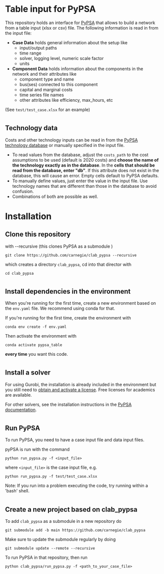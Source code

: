 # Table input for PyPSA

This repository holds an interface for [PyPSA](https://github.com/PyPSA/pypsa) that allows to build a network from a table input (xlsx or csv) file.
The following information is read in from the input file:
- **Case Data** holds general information about the setup like
    - input/output paths
    - time range
    - solver, logging level, numeric scale factor
    - units
- **Component Data** holds information about the components in the network and their attributes like
    - component type and name
    - bus(ses) connected to this component
    - capital and marginal costs
    - time series file names
    - other attributes like efficiency, max_hours, etc 

(See `test/test_case.xlsx` for an example)

#
## Technology data

Costs and other technology inputs can be read in from the [PyPSA technology database](https://github.com/PyPSA/technology-data) or manually specified in the input file.
- To read values from the database, adjust the `costs_path` to the cost assumptions to be used (default is 2020 costs) and **choose the name of the technology exactly as in the database**. In the **cells that should be read from the database, enter "db"**. If this attribute does not exist in the database, this will cause an error. Empty cells default to PyPSA defaults.
- To manually define values, just enter the value in the input file. Use technology names that are different than those in the database to avoid confusion.
- Combinations of both are possible as well.


#

# Installation

## Clone this repository 

with --recursive (this clones PyPSA as a submodule )

```git clone https://github.com/carnegie/clab_pypsa --recursive```

which creates a directory `clab_pypsa`, cd into that director with

```cd clab_pypsa``` 

#
## Install dependencies in the environment

When you're running for the first time, create a new environment based on the `env.yaml` file. We recommend using conda for that.

If you're running for the first time, create the environment with

```conda env create -f env.yaml```

Then activate the environment with

```conda activate pypsa_table```

**every time** you want this code.

#
## Install a solver

For using Gurobi, the installation is already included in the environment but you still need to [obtain and activate a license](https://www.gurobi.com/documentation/9.5/quickstart_windows/retrieving_and_setting_up_.html). Free licenses for academics are available.

For other solvers, see the installation instructions in the [PyPSA documentation](https://pypsa.readthedocs.io/en/latest/installation.html).

#
## Run PyPSA

To run PyPSA, you need to have a case input file and data input files.

pyPSA is run with the command

```python run_pypsa.py -f <input_file>```

where `<input_file>` is the case input file, e.g.

```python run_pypsa.py -f test/test_case.xlsx``` 

Note: If you run into a problem executing the code, try running within a 'bash' shell. 

#
#
## Create a new project based on clab_pypsa

To add `clab_pypsa` as a submodule in a new repository do

```git submodule add -b main https://github.com/carnegie/clab_pypsa```

Make sure to update the submodule regularly by doing

```git submodule update --remote --recursive```

To run PyPSA in that repository, then run

```python clab_pypsa/run_pypsa.py -f <path_to_your_case_file>```


#
#
